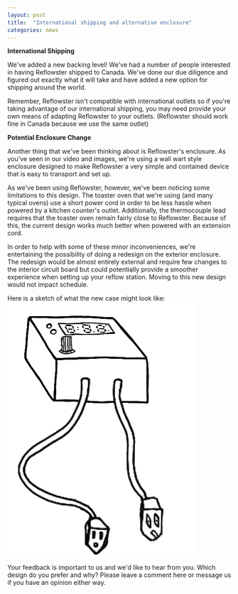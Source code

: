 ```yaml
---
layout: post
title:  "International shipping and alternative enclosure"
categories: news
---
```



<b>International Shipping</b>

We've added a new backing level! We've had a number of people interested in having Reflowster shipped to Canada. We've done our due diligence and figured out exactly what it will take and have added a new option for shipping around the world.

Remember, Reflowster isn't compatible with international outlets so if you're taking advantage of our international shipping, you may need provide your own means of adapting Reflowster to your outlets. (Reflowster should work fine in Canada because we use the same outlet)

<b>Potential Enclosure Change</b>

Another thing that we've been thinking about is Reflowster's enclosure. As you've seen in our video and images, we're using a wall wart style enclosure designed to make Reflowster a very simple and contained device that is easy to transport and set up.

As we've been using Reflowster, however, we've been noticing some limitations to this design. The toaster oven that we're using (and many typical ovens) use a short power cord in order to be less hassle when powered by a kitchen counter's outlet. Additionally, the thermocouple lead requires that the toaster oven remain fairly close to Reflowster. Because of this, the current design works much better when powered with an extension cord.

In order to help with some of these minor inconveniences, we're entertaining the possibility of doing a redesign on the exterior enclosure. The redesign would be almost entirely external and require few changes to the interior circuit board but could potentially provide a smoother experience when setting up your reflow station. Moving to this new design would not impact schedule.

Here is a sketch of what the new case might look like:
<img class="showcase" src="/resources/images/updates/update_04_10_2014_1.jpg">

Your feedback is important to us and we'd like to hear from you. Which design do you prefer and why? Please leave a comment here or message us if you have an opinion either way.
